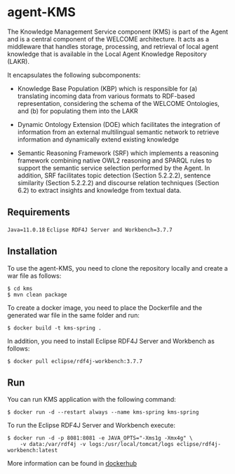 # agent-KMS
The Knowledge Management Service component (KMS) is part of the Agent and is a central component of the WELCOME architecture. It acts as a middleware that handles storage, processing, and retrieval of local agent knowledge that is available in the Local Agent Knowledge Repository (LAKR). 

It encapsulates the following subcomponents:

* Knowledge Base Population (KBP) which is responsible for (a) translating incoming data from various formats to RDF-based representation, considering the schema of the WELCOME Ontologies, and (b) for populating them into the LAKR

* Dynamic Ontology Extension (DOE) which facilitates the integration of information from an external multilingual semantic network to retrieve information and dynamically extend existing knowledge

* Semantic Reasoning Framework (SRF) which implements a reasoning framework combining native OWL2 reasoning and SPARQL rules to support the semantic service selection performed by the Agent. In addition, SRF facilitates topic detection (Section 5.2.2.2), sentence similarity (Section 5.2.2.2) and discourse relation techniques (Section 6.2) to extract insights and knowledge from textual data.


## Requirements
`Java=11.0.18` 
`Eclipse RDF4J Server and Workbench=3.7.7` 

## Installation 
To use the agent-KMS, you need to clone the repository locally and 
create a war file as follows:
```
$ cd kms
$ mvn clean package
```
To create a docker image, you need to place the Dockerfile and
the generated war file in the same folder and run:
```
$ docker build -t kms-spring .
```

In addition, you need to install Eclipse RDF4J Server and Workbench
as follows:
```
$ docker pull eclipse/rdf4j-workbench:3.7.7
```


## Run 
You can run KMS application with the following command:
```
$ docker run -d --restart always --name kms-spring kms-spring
```

To run the Eclipse RDF4J Server and Workbench execute:
```
$ docker run -d -p 8081:8081 -e JAVA_OPTS="-Xms1g -Xmx4g" \
	-v data:/var/rdf4j -v logs:/usr/local/tomcat/logs eclipse/rdf4j-workbench:latest
```

More information can be found in [dockerhub](https://hub.docker.com/r/eclipse/rdf4j-workbench)


